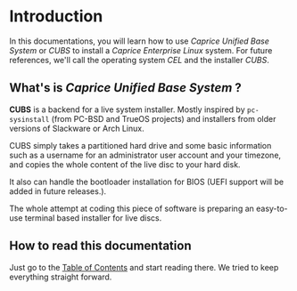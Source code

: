# Introduction

In this documentations, you will learn how to use _Caprice Unified Base System_ or _CUBS_ to install a _Caprice Enterprise Linux_ system. For future references, we'll call the operating system _CEL_ and the installer _CUBS_. 

## What's is _Caprice Unified Base System_ ?

__CUBS__ is a backend for a live system installer. Mostly inspired by `pc-sysinstall` (from PC-BSD and TrueOS projects) and installers from older versions of Slackware or Arch Linux. 

CUBS simply takes a partitioned hard drive and some basic information such as a username for an administrator user account and your timezone, and copies the whole content of the live disc to your hard disk. 

It also can handle the bootloader installation for BIOS (UEFI support will be added in future releases.). 

The whole attempt at coding this piece of software is preparing an easy-to-use terminal based installer for live discs. 

## How to read this documentation 

Just go to the [Table of Contents](CONTENTS.md) and start reading there. We tried to keep everything straight forward. 